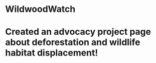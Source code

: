# WildwoodWatch

# Created an advocacy project page about deforestation and wildlife habitat displacement!
 
